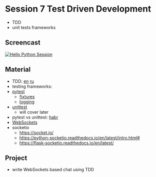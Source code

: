 # Session 7 Test Driven Development
- TDD
- unit tests frameworks


## Screencast
[![Hello Python Session](http://img.youtube.com/vi/bEC-fJTNgnw/0.jpg)](http://www.youtube.com/watch?v=bEC-fJTNgnw "Hello Python Session")

## Material
- TDD: [en](https://en.wikipedia.org/wiki/Test-driven_development) [ru](https://ru.wikipedia.org/wiki/%D0%A0%D0%B0%D0%B7%D1%80%D0%B0%D0%B1%D0%BE%D1%82%D0%BA%D0%B0_%D1%87%D0%B5%D1%80%D0%B5%D0%B7_%D1%82%D0%B5%D1%81%D1%82%D0%B8%D1%80%D0%BE%D0%B2%D0%B0%D0%BD%D0%B8%D0%B5)
- testing frameworks: 
- [pytest](https://docs.pytest.org/en/latest/)
  - [fixtures](https://docs.pytest.org/en/latest/fixture.html)
  - [logging](https://docs.pytest.org/en/latest/logging.html)
- [unittest](https://docs.python.org/3/library/unittest.html)
  - will cover later
- pytest vs unittest: [habr](https://habr.com/ru/post/269759/)
- [WebSockets](https://ru.wikipedia.org/wiki/WebSocket)
- socketio
  - https://socket.io/
  - https://python-socketio.readthedocs.io/en/latest/intro.html#
  - https://flask-socketio.readthedocs.io/en/latest/

## Project
- write WebSockets based chat using TDD
